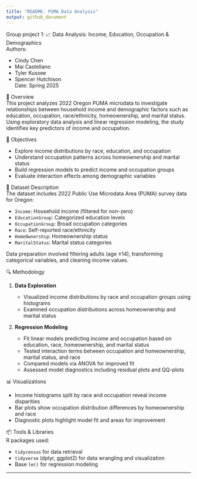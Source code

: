 ```yaml
---
title: "README: PUMA Data Analysis"
output: github_document
---
```

Group project 1:
📈 Data Analysis: Income, Education, Occupation & Demographics  
Authors: 
- Cindy Chen
- Mai Castellano
- Tyler Kussee
- Spencer Hutchison  
Date: Spring 2025

📄 Overview  
This project analyzes 2022 Oregon PUMA microdata to investigate relationships between household income and demographic factors such as education, occupation, race/ethnicity, homeownership, and marital status. Using exploratory data analysis and linear regression modeling, the study identifies key predictors of income and occupation.

🎯 Objectives  
- Explore income distributions by race, education, and occupation  
- Understand occupation patterns across homeownership and marital status  
- Build regression models to predict income and occupation groups  
- Evaluate interaction effects among demographic variables  

🧾 Dataset Description  
The dataset includes 2022 Public Use Microdata Area (PUMA) survey data for Oregon:  
- `Income`: Household income (filtered for non-zero)  
- `EducationGroup`: Categorized education levels  
- `OccupationGroup`: Broad occupation categories  
- `Race`: Self-reported race/ethnicity  
- `HomeOwnership`: Homeownership status  
- `MaritalStatus`: Marital status categories  

Data preparation involved filtering adults (age ≥14), transforming categorical variables, and cleaning income values.

🔍 Methodology  
1. **Data Exploration**  
   - Visualized income distributions by race and occupation groups using histograms  
   - Examined occupation distributions across homeownership and marital status  

2. **Regression Modeling**  
   - Fit linear models predicting income and occupation based on education, race, homeownership, and marital status  
   - Tested interaction terms between occupation and homeownership, marital status, and race  
   - Compared models via ANOVA for improved fit  
   - Assessed model diagnostics including residual plots and QQ-plots  

📊 Visualizations  
- Income histograms split by race and occupation reveal income disparities  
- Bar plots show occupation distribution differences by homeownership and race  
- Diagnostic plots highlight model fit and areas for improvement  

📦 Tools & Libraries  
R packages used:  
- `tidycensus` for data retrieval  
- `tidyverse` (dplyr, ggplot2) for data wrangling and visualization  
- Base `lm()` for regression modeling  

---

